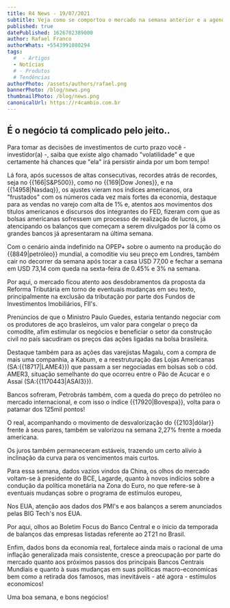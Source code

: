 ```yaml
---
title: R4 News - 19/07/2021
subtitle: Veja como se comportou o mercado na semana anterior e a agenda econômica para este mês.
published: true
datePublished: 1626702389000
author: Rafael Franco
authorWhats: +5543991080294
tags:
  #  - Artigos
  - Notícias
  # - Produtos
  # Tendências
authorPhoto: /assets/authors/rafael.png
bannerPhoto: /blog/news.png
thumbnailPhoto: /blog/news.png
canonicalUrl: https://r4cambio.com.br
---
```


## É o negócio tá complicado pelo jeito..

Para tomar as decisões de investimentos de curto prazo você - investidor(a) -, saiba que existe algo chamado "volatilidade" e que certamente há chances que "ela" irá persistir ainda por um bom tempo!

Lá fora, após sucessos de altas consecutivas, recordes atrás de recordes, seja no {{166|S&P500}}, como no {{169|Dow Jones}}, e na {{14958|Nasdaq}}, os ajustes vieram nos índices americanos, ora "frustados" com os números cada vez mais fortes da economia, destaque para as vendas no varejo com alta de 1% e, atentos aos movimentos dos títulos americanos e discursos dos integrantes do FED, fizeram com que as bolsas americanas sofressem um processo de realização de lucros, já atencipando os balanços que começam a serem divulgados por lá como os grandes bancos já apresentaram na última semana.

Com o cenário ainda indefinido na OPEP+ sobre o aumento na produção do {{8849|petróleo}} mundial, a comoditie viu seu preço em Londres, também cair no decorrer da semana após tocar a casa USD 77,00 e fechar a semana em USD 73,14 com queda na sexta-feira de 0.45% e 3% na semana.

Por aqui, o mercado ficou atento aos desdobramentos da proposta da Reforma Tributária em torno de eventuais mudanças em seu texto, principalmente na exclusão da tributação por parte dos Fundos de Investimentos Imobiliários, FII's.

Prenúncios de que o Ministro Paulo Guedes, estaria tentando negociar com os produtores de aço brasleiros, um valor para congelar o preço da comodite, afim estimular os negócios e beneficiar o setor da construção civil no país sacudiram os preços das ações ligadas na bolsa brasileira.

Destaque também para as ações das varejistas Magalu, com a compra de mais uma companhia, a Kabum, e a reestruturação das Lojas Americanas (SA:{{18717|LAME4}}) que passam a ser negociadas em bolsas sob o cód. AMER3, situação semelhante do que ocorreu entre o Pão de Acucar e o Assaí (SA:{{1170443|ASAI3}}).

Bancos sofreram, Petrobrás também, com a queda do preço do petróleo no mercado internacional, e com isso o índice {{17920|Bovespa}}, volta para o patamar dos 125mil pontos!

O real, acompanhando o movimento de desvalorização do {{2103|dólar}} frente à seus pares, também se valorizou na semana 2,27% frente a moeda americana.

Os juros também permaneceram estáveis, trazendo um certo alívio à inclinação da curva para os vencimentos mais curtos.

Para essa semana, dados vazios vindos da China, os olhos do mercado voltam-se à presidente do BCE, Lagarde, quanto à novos indícios sobre a condução da política monetária na Zona do Euro, no que refere-se à eventuais mudanças sobre o programa de estímulos europeu,

Nos EUA, atenção aos dados dos PMI's e aos balanços a serem anunciados pelas BIG Tech's nos EUA.

Por aqui, olhos ao Boletim Focus do Banco Central e o ínicio da temporada de balanços das empresas listadas referente ao 2T21 no Brasil.

Enfim, dados bons da economia real, fortalece ainda mais o racional de uma inflação generalizada mais consistente, cresce a preocupação por parte do mercado quanto aos próximos passos dos principais Bancos Centrais Mundiais e quanto à suas mudanças em suas políticas macro-economicas bem como a retirada dos famosos, mas inevitáveis - até agora - estímulos economicos!

Uma boa semana, e bons negócios!
